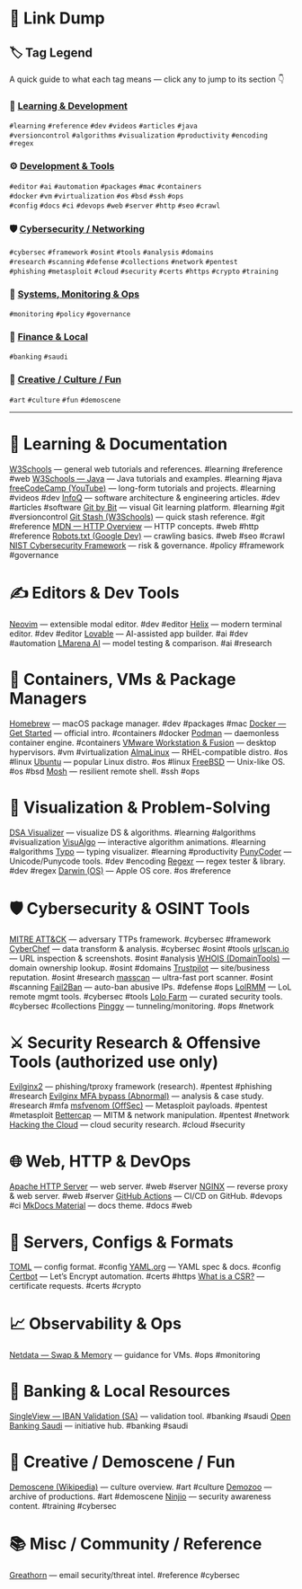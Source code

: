 # 🔗 Link Dump 

## 🏷️ Tag Legend

A quick guide to what each tag means — click any to jump to its section 👇  

### 🧠 [Learning & Development](#learning--development)
`#learning` `#reference` `#dev` `#videos` `#articles` `#java`  
`#versioncontrol` `#algorithms` `#visualization` `#productivity` `#encoding` `#regex`

### ⚙️ [Development & Tools](#development--tools)
`#editor` `#ai` `#automation` `#packages` `#mac` `#containers`  
`#docker` `#vm` `#virtualization` `#os` `#bsd` `#ssh` `#ops`  
`#config` `#docs` `#ci` `#devops` `#web` `#server` `#http` `#seo` `#crawl`

### 🛡️ [Cybersecurity / Networking](#cybersecurity--networking)
`#cybersec` `#framework` `#osint` `#tools` `#analysis` `#domains`  
`#research` `#scanning` `#defense` `#collections` `#network` `#pentest`  
`#phishing` `#metasploit` `#cloud` `#security` `#certs` `#https` `#crypto` `#training`

### 🧾 [Systems, Monitoring & Ops](#systems-monitoring--ops)
`#monitoring` `#policy` `#governance`

### 🏦 [Finance & Local](#finance--local)
`#banking` `#saudi`

### 🎨 [Creative / Culture / Fun](#creative--culture--fun)
`#art` `#culture` `#fun` `#demoscene`

---

# 🧠 Learning & Documentation
[W3Schools](https://www.w3schools.com/) — general web tutorials and references. #learning #reference #web
[W3Schools — Java](https://www.w3schools.com/java/default.asp) — Java tutorials and examples. #learning #java
[freeCodeCamp (YouTube)](https://youtube.com/@freecodecamp?feature=shared) — long-form tutorials and projects. #learning #videos #dev
[InfoQ](https://www.infoq.com/) — software architecture & engineering articles. #dev #articles #software
[Git by Bit](https://gitbybit.com) — visual Git learning platform. #learning #git #versioncontrol
[Git Stash (W3Schools)](https://www.w3schools.com/git/git_stash.asp) — quick stash reference. #git #reference
[MDN — HTTP Overview](https://developer.mozilla.org/en-US/docs/Web/HTTP/Guides/Overview) — HTTP concepts. #web #http #reference
[Robots.txt (Google Dev)](https://developers.google.com/search/docs/crawling-indexing/robots/intro) — crawling basics. #web #seo #crawl
[NIST Cybersecurity Framework](https://www.nist.gov/cyberframework) — risk & governance. #policy #framework #governance

# ✍️ Editors & Dev Tools
[Neovim](https://neovim.io/) — extensible modal editor. #dev #editor
[Helix](https://helix-editor.com/) — modern terminal editor. #dev #editor
[Lovable](https://lovable.dev/) — AI-assisted app builder. #ai #dev #automation
[LMarena AI](https://lmarena.ai/) — model testing & comparison. #ai #research

# 🐧 Containers, VMs & Package Managers
[Homebrew](https://brew.sh/) — macOS package manager. #dev #packages #mac
[Docker — Get Started](https://docs.docker.com/get-started/) — official intro. #containers #docker
[Podman](https://podman.io/) — daemonless container engine. #containers
[VMware Workstation & Fusion](https://www.vmware.com/products/desktop-hypervisor/workstation-and-fusion) — desktop hypervisors. #vm #virtualization
[AlmaLinux](https://almalinux.org/) — RHEL-compatible distro. #os #linux
[Ubuntu](https://ubuntu.com/) — popular Linux distro. #os #linux
[FreeBSD](https://www.freebsd.org/) — Unix-like OS. #os #bsd
[Mosh](https://mosh.org/) — resilient remote shell. #ssh #ops

# 🧩 Visualization & Problem-Solving
[DSA Visualizer](https://dsa-visualizer-delta.vercel.app/) — visualize DS & algorithms. #learning #algorithms #visualization
[VisuAlgo](https://visualgo.net/en) — interactive algorithm animations. #learning #algorithms
[Typo](https://typo.himanshuanand.com/) — typing visualizer. #learning #productivity
[PunyCoder](https://www.punycoder.com/) — Unicode/Punycode tools. #dev #encoding
[Regexr](https://regexr.com/) — regex tester & library. #dev #regex
[Darwin (OS)](https://en.wikipedia.org/wiki/Darwin_(operating_system)) — Apple OS core. #os #reference

# 🛡️ Cybersecurity & OSINT Tools
[MITRE ATT&CK](https://attack.mitre.org) — adversary TTPs framework. #cybersec #framework
[CyberChef](https://gchq.github.io/CyberChef/) — data transform & analysis. #cybersec #osint #tools
[urlscan.io](https://urlscan.io/) — URL inspection & screenshots. #osint #analysis
[WHOIS (DomainTools)](https://whois.domaintools.com/) — domain ownership lookup. #osint #domains
[Trustpilot](https://www.trustpilot.com/) — site/business reputation. #osint #research
[masscan](https://github.com/robertdavidgraham/masscan) — ultra-fast port scanner. #osint #scanning
[Fail2Ban](https://github.com/fail2ban/fail2ban) — auto-ban abusive IPs. #defense #ops
[LolRMM](https://lolrmm.io) — LoL remote mgmt tools. #cybersec #tools
[Lolo Farm](https://lolo.farm) — curated security tools. #cybersec #collections
[Pinggy](https://pinggy.io/) — tunneling/monitoring. #ops #network

# ⚔️ Security Research & Offensive Tools (authorized use only)
[Evilginx2](https://github.com/kgretzky/evilginx2) — phishing/tproxy framework (research). #pentest #phishing #research
[Evilginx MFA bypass (Abnormal)](https://abnormal.ai/blog/cybercriminals-evilginx-mfa-bypass) — analysis & case study. #research #mfa
[msfvenom (OffSec)](https://www.offsec.com/metasploit-unleashed/msfvenom/) — Metasploit payloads. #pentest #metasploit
[Bettercap](https://www.bettercap.org/) — MITM & network manipulation. #pentest #network
[Hacking the Cloud](https://hackingthe.cloud/) — cloud security research. #cloud #security

# 🌐 Web, HTTP & DevOps
[Apache HTTP Server](https://httpd.apache.org/) — web server. #web #server
[NGINX](https://nginx.org/) — reverse proxy & web server. #web #server
[GitHub Actions](https://github.com/features/actions) — CI/CD on GitHub. #devops #ci
[MkDocs Material](https://squidfunk.github.io/mkdocs-material/) — docs theme. #docs #web

# 🧾 Servers, Configs & Formats
[TOML](https://toml.io/en/) — config format. #config
[YAML.org](https://yaml.org/) — YAML spec & docs. #config
[Certbot](https://certbot.eff.org/) — Let’s Encrypt automation. #certs #https
[What is a CSR?](https://www.globalsign.com/en/blog/what-is-a-certificate-signing-request-csr) — certificate requests. #certs #crypto

# 📈 Observability & Ops
[Netdata — Swap & Memory](https://www.netdata.cloud/blog/swap-memory-when-and-how-to-use-it-on-your-production-systems-or-cloud-provided-vms/) — guidance for VMs. #ops #monitoring

# 🏦 Banking & Local Resources
[SingleView — IBAN Validation (SA)](https://www.singleview.com.sa/en/products/ibanValidation) — validation tool. #banking #saudi
[Open Banking Saudi](https://openbanking.sa/index-en.html) — initiative hub. #banking #saudi

# 🧬 Creative / Demoscene / Fun
[Demoscene (Wikipedia)](https://en.m.wikipedia.org/wiki/Demoscene) — culture overview. #art #culture
[Demozoo](https://demozoo.org/) — archive of productions. #art #demoscene
[Ninjio](https://ninjio.com/) — security awareness content. #training #cybersec

# 📚 Misc / Community / Reference
[Greathorn](https://www.greathorn.com/) — email security/threat intel. #reference #cybersec
